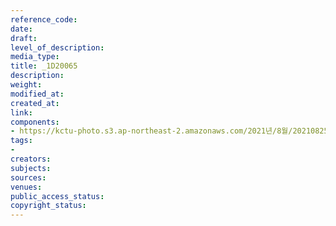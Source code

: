 ```yaml
---
reference_code: 
date: 
draft: 
level_of_description: 
media_type: 
title: _1D20065
description: 
weight: 
modified_at: 
created_at: 
link: 
components:
- https://kctu-photo.s3.ap-northeast-2.amazonaws.com/2021년/8월/20210825_하반기+총파업+대장정_대구/_1D20065.jpg
tags:
- 
creators: 
subjects: 
sources: 
venues: 
public_access_status: 
copyright_status: 
---
```

